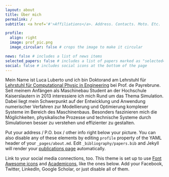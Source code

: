 ```yaml
---
layout: about
title: Über mich
permalink: /
subtitle: <a href='#'>Affiliations</a>. Address. Contacts. Moto. Etc.

profile:
  align: right
  image: prof_pic.png
  image_circular: false # crops the image to make it circular

news: false # includes a list of news items
selected_papers: false # includes a list of papers marked as "selected={true}"
social: false # includes social icons at the bottom of the page
---
```


Mein Name ist Luca Luberto und ich bin Doktorand am Lehrstuhl für [Lehrstuhl für Computational Physic in Engineering](https://mv.rptu.de/fgs/cpe/cpe) bei Prof. de Payrebrune. Seit meinem Anfängen als Maschinebau Student an der Hochschule Kaiserslautern in 2013 interessiere ich mich Rund um das Thema Simulation. Dabei liegt mein Schwerpunkt auf der Entwicklung und Anwendung numerischer Verfahren zur Modellierung und Optimierung komplexer Systeme im Bereich des Maschinenbaus. Besonders faszinieren mich die Möglichkeiten, physikalische Prozesse und technische Systeme durch Simulationen besser zu verstehen und effizienter zu gestalten.

Put your address / P.O. box / other info right below your picture. You can also disable any of these elements by editing `profile` property of the YAML header of your `_pages/about.md`. Edit `_bibliography/papers.bib` and Jekyll will render your [publications page](/al-folio/publications/) automatically.

Link to your social media connections, too. This theme is set up to use [Font Awesome icons](https://fontawesome.com/) and [Academicons](https://jpswalsh.github.io/academicons/), like the ones below. Add your Facebook, Twitter, LinkedIn, Google Scholar, or just disable all of them.
